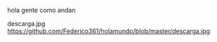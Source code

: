 hola gente como andan

descarga.jpg
https://github.com/Federico361/holamundo/blob/master/descarga.jpg
